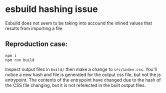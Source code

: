 # esbuild hashing issue

Esbuild does not seem to be taking into accound the inlined values that results from importing a file.

## Reproduction case:

```
npm i
npm run build
```

Inspect output files in `build/` then make a change to `src/index.css`. You'll notice a new hash and file is generated for the output css file, but not the js entrypoint. The contents of the entrypoint have changed due to the hash of the CSS file changing, but it is not refelected in the built output files.
